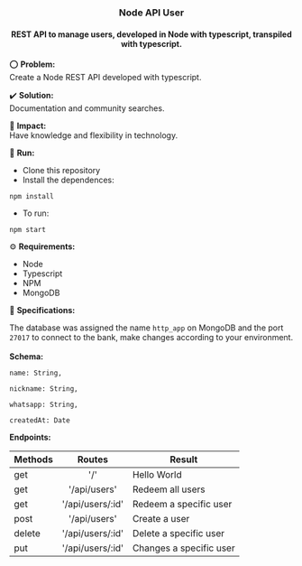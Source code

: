 <h3 align="center">Node API User</h3>

<h4 align="center">REST API to manage users, developed in Node with typescript, transpiled with typescript.</h4>

:o: **Problem:**<br> Create a Node REST API developed with typescript.

:heavy_check_mark: **Solution:**<br> Documentation and community searches.

:dart: **Impact:**<br> Have knowledge and flexibility in technology.

:bicyclist: **Run:**

-   Clone this repository
-   Install the dependences:

```
npm install
```

-   To run:

```
npm start
```

⚙️ **Requirements:**

-   Node
-   Typescript
-   NPM
-   MongoDB

📄 **Specifications:**<br>

The database was assigned the name `http_app` on MongoDB and the port `27017` to connect to the bank, make changes according to your environment. <br><br> **Schema:**<br>

```
name: String,

nickname: String,

whatsapp: String,

createdAt: Date
```

**Endpoints:**<br>

| Methods |      Routes      | Result                  |
| ------- | :--------------: | ----------------------- |
| get     |       '/'        | Hello World             |
| get     |   '/api/users'   | Redeem all users        |
| get     | '/api/users/:id' | Redeem a specific user  |
| post    |   '/api/users'   | Create a user           |
| delete  | '/api/users/:id' | Delete a specific user  |
| put     | '/api/users/:id' | Changes a specific user |
